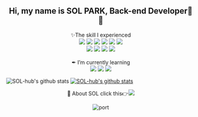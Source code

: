 <div align=center>

Hi, my name is SOL PARK, Back-end Developer💪 🌱
--------------------------------------------
✨The skill I experienced<br/>
    <img src="https://img.shields.io/badge/java-007396?style=for-the-badge&logo=java&logoColor=white">
    <img src="https://img.shields.io/badge/Eclipse-2C2255?style=for-the-badge&logo=Eclipse&logoColor=white">
    <img src="https://img.shields.io/badge/spring-6DB33F?style=for-the-badge&logo=spring&logoColor=white">
    <img src="https://img.shields.io/badge/spring boot-6DB33F?style=for-the-badge&logo=spring boot&logoColor=white">
    <img src="https://img.shields.io/badge/oracle-F80000?style=for-the-badge&logo=oracle&logoColor=white">
    <img src="https://img.shields.io/badge/mysql-4479A1?style=for-the-badge&logo=mysql&logoColor=white">
<br/>
    <img src="https://img.shields.io/badge/jquery-0769AD?style=for-the-badge&logo=jquery&logoColor=white">
    <img src="https://img.shields.io/badge/JavaScript-F7DF1E?style=for-the-badge&logo=JavaScript&logoColor=black">
    <img src="https://img.shields.io/badge/html5-E34F26?style=for-the-badge&logo=html5&logoColor=white">
    <img src="https://img.shields.io/badge/css-1572B6?style=for-the-badge&logo=css3&logoColor=white">
<br/><br/>
✒ I’m currently learning
<br/>
<img src="https://img.shields.io/badge/Spring Security-6DB33F?style=for-the-badge&logo=Spring Security&logoColor=white">
<img src="https://img.shields.io/badge/react-61DAFB?style=for-the-badge&logo=react&logoColor=black">
<img src="https://img.shields.io/badge/typescript-3178C6?style=for-the-badge&logo=typescript&logoColor=white"> </div>

![SOL-hub's github stats](https://github-readme-stats.vercel.app/api?username=SOL-hub&show_icons=true)
[![SOL-hub's github stats](https://github-readme-stats.vercel.app/api/top-langs/?username=SOL-hub&show_icons=true&hide_border=true&title_color=004386&icon_color=004386&layout=compact)](https://github.com/SOL-hub)
<br/>
<div align=center>
💚 About SOL click this👉<img src="https://img.shields.io/badge/Portfolio-F24E1E?style=for-the-badge&logo=SOL&logoColor=white">
    
![port](https://user-images.githubusercontent.com/63778599/153624271-01a69f80-c575-4fe3-bd83-595b1bf9aa99.png)
 </div>
